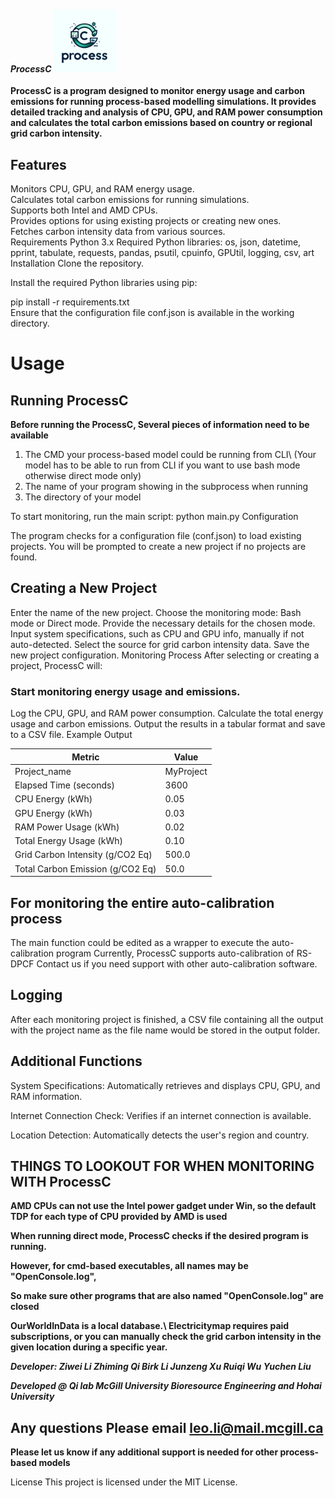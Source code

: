 #### *ProcessC* <img src="https://github.com/lzwei196/ProcessC/blob/main/logo/logo_processc.jpg" width="100" />


**ProcessC is a program designed to monitor energy usage and carbon emissions for running process-based modelling simulations.
It provides detailed tracking and analysis of CPU, GPU, and RAM power consumption and calculates the total carbon emissions based on
country or regional grid carbon intensity.**

## Features
Monitors CPU, GPU, and RAM energy usage.\
Calculates total carbon emissions for running simulations.\
Supports both Intel and AMD CPUs.\
Provides options for using existing projects or creating new ones.\
Fetches carbon intensity data from various sources.\
Requirements
Python 3.x
Required Python libraries: os, json, datetime, pprint, tabulate, requests, pandas, psutil, cpuinfo, GPUtil, logging, csv, art
Installation
Clone the repository.

Install the required Python libraries using pip:

pip install -r requirements.txt\
Ensure that the configuration file conf.json is available in the working directory.

# Usage
## Running ProcessC
**Before running the ProcessC, Several pieces of information need to be available**
1. The CMD your process-based model could be running from CLI\ (Your model has to be able to run from CLI if you want to use bash mode otherwise direct mode only)
2. The name of your program showing in the subprocess when running
3. The directory of your model
   
To start monitoring, run the main script:
python main.py
Configuration

The program checks for a configuration file (conf.json) to load existing projects. 
You will be prompted to create a new project if no projects are found.

## Creating a New Project
Enter the name of the new project.
Choose the monitoring mode: Bash mode or Direct mode.
Provide the necessary details for the chosen mode.
Input system specifications, such as CPU and GPU info, manually if not auto-detected.
Select the source for grid carbon intensity data.
Save the new project configuration.
Monitoring Process
After selecting or creating a project, ProcessC will:

### Start monitoring energy usage and emissions.
Log the CPU, GPU, and RAM power consumption.
Calculate the total energy usage and carbon emissions.
Output the results in a tabular format and save to a CSV file.
Example Output

| Metric                          | Value     |
|---------------------------------|-----------|
| Project_name                    | MyProject |
| Elapsed Time (seconds)          | 3600      |
| CPU Energy (kWh)                | 0.05      |
| GPU Energy (kWh)                | 0.03      |
| RAM Power Usage (kWh)           | 0.02      |
| Total Energy Usage (kWh)        | 0.10      |
| Grid Carbon Intensity (g/CO2 Eq)| 500.0     |
| Total Carbon Emission (g/CO2 Eq)| 50.0      |

## For monitoring the entire auto-calibration process
The main function could be edited as a wrapper to execute the auto-calibration program
Currently, ProcessC supports auto-calibration of RS-DPCF
Contact us if you need support with other auto-calibration software.

## Logging
After each monitoring project is finished, a CSV file containing all the output with the project name as the file name would be stored in the output folder.

## Additional Functions
System Specifications: Automatically retrieves and displays CPU, GPU, and RAM information.

Internet Connection Check: Verifies if an internet connection is available.

Location Detection: Automatically detects the user's region and country.

## THINGS TO LOOKOUT FOR WHEN MONITORING WITH ProcessC

**AMD CPUs can not use the Intel power gadget under Win, so the default TDP for each type of CPU provided by AMD is used**

**When running direct mode, ProcessC checks if the desired program is running.**

**However, for cmd-based executables, all names may be "OpenConsole.log",**

**So make sure other programs that are also named "OpenConsole.log" are closed**

**OurWorldInData is a local database.\ Electricitymap requires paid subscriptions, or you can manually check the grid carbon intensity in the given location during a specific year.**

***Developer: Ziwei Li Zhiming Qi Birk Li Junzeng Xu Ruiqi Wu Yuchen Liu***

***Developed @ Qi lab McGill University Bioresource Engineering and Hohai University***

## Any questions Please email leo.li@mail.mcgill.ca

**Please let us know if any additional support is needed for other process-based models**


License
This project is licensed under the MIT License.
